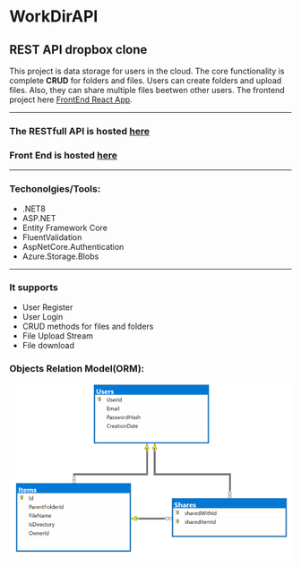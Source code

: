 # WorkDirAPI

## REST API dropbox clone

This project is data storage for users in the cloud.
The core functionality is complete **CRUD** for folders and files. Users can create folders and upload files. Also, they can share multiple files beetwen other users. The frontend project here [FrontEnd React App](https://github.com/TomaszJarkowski/DreamTeam).

---
### The RESTfull API is hosted [here](https://workdir.azurewebsites.net/swagger)
### Front End is hosted [here](https://dreamteam.azurewebsites.net/)
---
### Techonolgies/Tools:
- .NET8
- ASP.NET
- Entity Framework Core
- FluentValidation
- AspNetCore.Authentication
- Azure.Storage.Blobs
---
### It supports
- User Register
- User Login
- CRUD methods for files and folders
- File Upload Stream
- File download

### Objects Relation Model(ORM):

![Objects Relation Model](/DBschema.png "Objects Relation Model")
